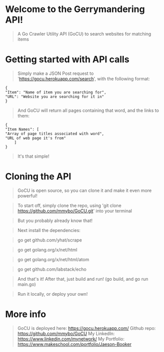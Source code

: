 # Welcome to the Gerrymandering API!

> A Go Crawler Utility API (GoCU) to search websites for matching items

# Getting started with API calls
>Simply make a JSON Post request to 'https://gocu.herokuapp.com/search', with the following format:
>
    {
    "Item": "Name of item you are searching for",
    "URL": "Website you are searching for it in"
    }
>And GoCU will return all pages containing that word, and the links to them:
>
    {
    "Item Names": [
    "Array of page titles associated with word",
    "URL of web page it's from"
        ]
    }
>It's that simple!

# Cloning the API
>GoCU is open source, so you can clone it and make it even more powerful!

>To start off, simply clone the repo, using 'git clone https://github.com/mmybo/GoCU.git' into your terminal

>But you probably already know that!

>Next install the dependencies:

>go get github.com/yhat/scrape

>go get golang.org/x/net/html

>go get golang.org/x/net/html/atom

>go get github.com/labstack/echo

>And that's it! After that, just build and run! (go build, and go run main.go)

>Run it locally, or deploy your own!

# More info

>GoCU is deployed here: https://gocu.herokuapp.com/
>Github repo: https://github.com/mmybo/GoCU
>My LinkedIn: https://www.linkedin.com/mynetwork/
>My Portfolio: https://www.makeschool.com/portfolio/Jaeson-Booker
